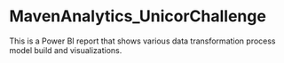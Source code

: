 # MavenAnalytics_UnicorChallenge
This is a Power BI report that shows various data transformation process model build  and visualizations. 
